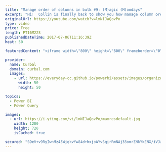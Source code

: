 ```yaml
---
title: "Manage order of columns in bulk #9: (M)agic (M)ondays"
excerpt: "Hi!  Collin is finally back to show you how manage column orders in bulk using excel. The same can be done in Power BI of course.  Link to power bi file: http://gofile.me/2kEOD/VJsKCxreP  Any comments or questions, let us know in the comments box!   Looking for a download file? Go to our Download Center:"
originalUrl: https://youtube.com/watch?v=lmNIJaQovPo
type: video
price: Free
length: PT16M22S
publishedDateTime: 2017-07-06T11:16:39Z
heat: 50

featuredContent: "<iframe width=\"800\" height=\"500\" frameborder=\"0\" src=\"https://www.youtube.com/embed/lmNIJaQovPo\" allow=\"accelerometer; autoplay; encrypted-media; gyroscope; picture-in-picture\" allowfullscreen></iframe>"

provider:
  name: Curbal
  domain: curbal.com
  images:
    - url: https://everyday-cc.github.io/powerbi/assets/images/organizations/curbal.com-50x50.jpg
      width: 50
      height: 50

topics:
  - Power BI
  - Power Query

images:
  - url: https://i.ytimg.com/vi/lmNIJaQovPo/maxresdefault.jpg
    width: 1280
    height: 720
    isCached: true

secured: "S9eV+v9RyIwnMz45WjqkvYw84d+hxjoAYvSqirRmNAj33onrZNkYkENX/iVJz2TYKnNXFh7S7z2Yjg0C37KC17OuzuQ+NsBpd06j8VNIcT0scpPFbweQdI4T0x908eHL542iRVQ8/K+djqZVdC62JVFWvUIB7JRN3zYMyUzUjnYU0+I/VTVk0tryUMu3hI8X/509A9bUp8ozs4DBSvfvo7vHJHEhcfmdBCtkkjUgN0nSFMQp6p2IwvSQTPcT2inALhGgH5DJfSg0l03taMDlf+DU3MsITusncQdUHS0XuTYMp6nd0oApG9Z3VdSaw+8wwEh350KMtDtoNADYw1WoGY7GCWAIWJLzqdFJuRTC0sf2C8/g5xMl8VacRIsQk47kKjaJWK97hELK+Wt8C1MUaNMp/xUJw0HUmkqlNsAmz3w=;I6sl1ejUd3DxwGMalGCkVw=="
---
```


